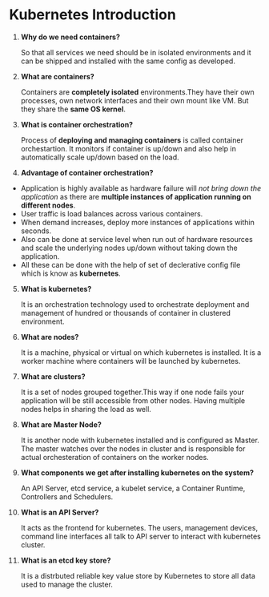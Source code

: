 # Kubernetes Introduction

1. **Why do we need containers?**

    So that all services we need should be in isolated environments and it can be shipped and installed with the same config as developed.

2. **What are containers?**

    Containers are **completely isolated** environments.They have their own processes, own network interfaces and their own mount like VM. But they share the **same OS kernel**.

3. **What is container orchestration?**

    Process of **deploying and managing containers** is called container orchestartion.
    It monitors if container is up/down and also help in automatically scale up/down based on the load.

4. **Advantage of container orchestration?**
- Application is highly available as hardware failure will *not bring down the application* as there are **multiple instances of application running on different nodes**.
- User traffic is load balances across various containers.
- When demand increases, deploy more instances of applications within seconds.
- Also can be done at service level when run out of hardware resources and scale the underlying nodes up/down without taking down the application.
- All these can be done with the help of set of declerative config file which is know as **kubernetes**. 

5. **What is kubernetes?**

    It is an orchestration technology used to orchestrate deployment and management of hundred or thousands of container in clustered environment. 


6. **What are nodes?**

    It is a machine, physical or virtual on which kubernetes is installed. It is a worker machine where containers will be launched by kubernetes.

7. **What are clusters?**

    It is a set of nodes grouped together.This way if one node fails your application will be still accessible from other nodes. Having multiple nodes helps in sharing the load as well.

8. **What are Master Node?**

    It is another node with kubernetes installed and is configured as Master.
    The master watches over the nodes in cluster and is responsible for actual orchesteration of containers on the worker nodes.

9. **What components we get after installing kubernetes on the system?**

    An API Server, etcd service, a kubelet service, a Container Runtime, Controllers and Schedulers.

9. **What is an API Server?**

    It acts as the frontend for kubernetes. The users, management devices, command line interfaces all talk to API server to interact with kubernetes cluster.
    
9. **What is an etcd key store?**

    It is a distrbuted reliable key value store by Kubernetes to store all data used to manage the cluster.         
